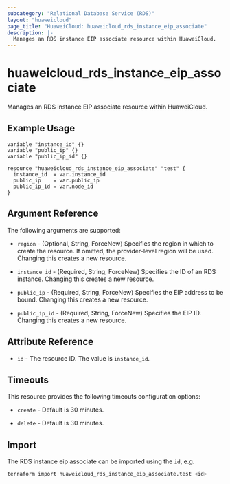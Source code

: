 ```yaml
---
subcategory: "Relational Database Service (RDS)"
layout: "huaweicloud"
page_title: "HuaweiCloud: huaweicloud_rds_instance_eip_associate"
description: |-
  Manages an RDS instance EIP associate resource within HuaweiCloud.
---
```


# huaweicloud_rds_instance_eip_associate

Manages an RDS instance EIP associate resource within HuaweiCloud.

## Example Usage

```hcl
variable "instance_id" {}
variable "public_ip" {}
variable "public_ip_id" {}

resource "huaweicloud_rds_instance_eip_associate" "test" {
  instance_id  = var.instance_id
  public_ip    = var.public_ip
  public_ip_id = var.node_id
}
```

## Argument Reference

The following arguments are supported:

* `region` - (Optional, String, ForceNew) Specifies the region in which to create the resource.
  If omitted, the provider-level region will be used. Changing this creates a new resource.

* `instance_id` - (Required, String, ForceNew) Specifies the ID of an RDS instance. Changing this creates a new resource.

* `public_ip` - (Required, String, ForceNew) Specifies the EIP address to be bound. Changing this creates a new resource.

* `public_ip_id` - (Required, String, ForceNew) Specifies the EIP ID. Changing this creates a new resource.

## Attribute Reference

* `id` - The resource ID. The value is `instance_id`.

## Timeouts

This resource provides the following timeouts configuration options:

* `create` - Default is 30 minutes.

* `delete` - Default is 30 minutes.

## Import

The RDS instance eip associate can be imported using the `id`, e.g.

```bash
terraform import huaweicloud_rds_instance_eip_associate.test <id>
```

